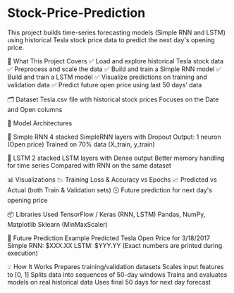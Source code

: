 # Stock-Price-Prediction
This project builds time-series forecasting models (Simple RNN and LSTM) using historical Tesla stock price data to predict the next day's opening price.

🚀 What This Project Covers
✅ Load and explore historical Tesla stock data
✅ Preprocess and scale the data
✅ Build and train a Simple RNN model
✅ Build and train a LSTM model
✅ Visualize predictions on training and validation data
✅ Predict future open price using last 50 days’ data

🗂️ Dataset
Tesla.csv file with historical stock prices
Focuses on the Date and Open columns

🧠 Model Architectures

🔄 Simple RNN
4 stacked SimpleRNN layers with Dropout
Output: 1 neuron (Open price)
Trained on 70% data (X_train, y_train)

🔁 LSTM
2 stacked LSTM layers with Dense output
Better memory handling for time series
Compared with RNN on the same dataset

📊 Visualizations
📉 Training Loss & Accuracy vs Epochs
📈 Predicted vs Actual (both Train & Validation sets)
🕓 Future prediction for next day's opening price

📦 Libraries Used
TensorFlow / Keras (RNN, LSTM)
Pandas, NumPy, Matplotlib
Sklearn (MinMaxScaler)

📅 Future Prediction Example
Predicted Tesla Open Price for 3/18/2017
Simple RNN: $XXX.XX
LSTM: $YYY.YY
(Exact numbers are printed during execution)

💡 How It Works
Prepares training/validation datasets
Scales input features to [0, 1]
Splits data into sequences of 50-day windows
Trains and evaluates models on real historical data
Uses final 50 days for next day forecast
